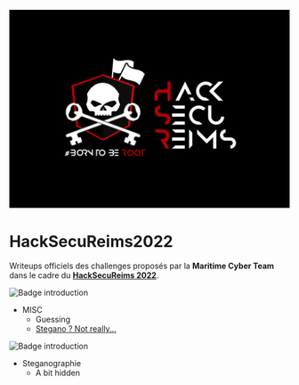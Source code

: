 
![logo du HackSecuReims](./medias/hsr.svg)

# HackSecuReims2022

Writeups officiels des challenges proposés par la **Maritime Cyber Team** dans le cadre du **[HackSecuReims 2022](https://github.com/HackSecuReims2022/HackSecuReims2022à=)**.



![Badge introduction](https://img.shields.io/static/v1?label=Catégorie&message=MISC&color=E22244&style=for-the-badge)

* MISC
  * Guessing
  * [Stegano ? Not really...](./MISC/Stegano_Not_really/README.MD)


![Badge introduction](https://img.shields.io/static/v1?label=Catégorie&message=Steanographie&color=091B33&style=for-the-badge)


* Steganographie
  * A bit hidden



